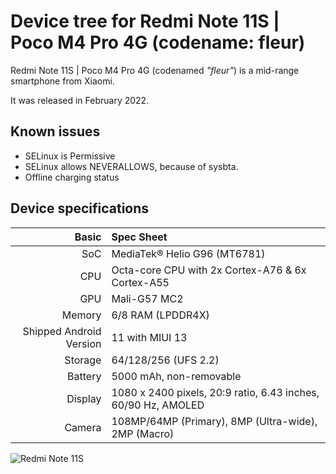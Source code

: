 # Device tree for Redmi Note 11S | Poco M4 Pro 4G (codename: fleur)

Redmi Note 11S | Poco M4 Pro 4G (codenamed _"fleur"_) is a mid-range smartphone from Xiaomi.

It was released in February 2022.

## Known issues
- SELinux is Permissive
- SELinux allows NEVERALLOWS, because of sysbta.
- Offline charging status


## Device specifications

|                   Basic | Spec Sheet                                                         |
| ----------------------: | :----------------------------------------------------------------- |
|                     SoC | MediaTek® Helio G96 (MT6781)                                       |
|                     CPU | Octa-core CPU with 2x Cortex-A76 & 6x Cortex-A55                   |
|                     GPU | Mali-G57 MC2                                                       |
|                  Memory | 6/8 RAM (LPDDR4X)                                                  |
| Shipped Android Version | 11 with MIUI 13                                                    |
|                 Storage | 64/128/256 (UFS 2.2)                                               |
|                 Battery | 5000 mAh, non-removable                                            |
|                 Display | 1080 x 2400 pixels, 20:9 ratio, 6.43 inches, 60/90 Hz, AMOLED      |
|                  Camera | 108MP/64MP (Primary), 8MP (Ultra-wide), 2MP (Macro)                |

![Redmi Note 11S](https://i01.appmifile.com/v1/MI_18455B3E4DA706226CF7535A58E875F0267/pms_1678377190.61589211!800x800!85.png)
